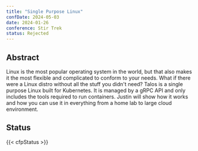 ```yaml
---
title: "Single Purpose Linux"
confDate: 2024-05-03
date: 2024-01-26
conference: Stir Trek
status: Rejected
---
```


## Abstract

Linux is the most popular operating system in the world, but that also makes it the most flexible and complicated to conform to your needs. What if there were a Linux distro without all the stuff you didn't need? Talos is a single purpose Linux built for Kubernetes. It is managed by a gRPC API and only includes the tools required to run containers. Justin will show how it works and how you can use it in everything from a home lab to large cloud environment.

## Status

{{< cfpStatus >}}
